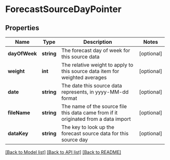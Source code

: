# ForecastSourceDayPointer

## Properties
Name | Type | Description | Notes
------------ | ------------- | ------------- | -------------
**dayOfWeek** | **string** | The forecast day of week for this source data | [optional] 
**weight** | **int** | The relative weight to apply to this source data item for weighted averages | [optional] 
**date** | **string** | The date this source data represents, in yyyy-MM-dd format | [optional] 
**fileName** | **string** | The name of the source file this data came from if it originated from a data import | [optional] 
**dataKey** | **string** | The key to look up the forecast source data for this source day | [optional] 

[[Back to Model list]](../README.md#documentation-for-models) [[Back to API list]](../README.md#documentation-for-api-endpoints) [[Back to README]](../README.md)


